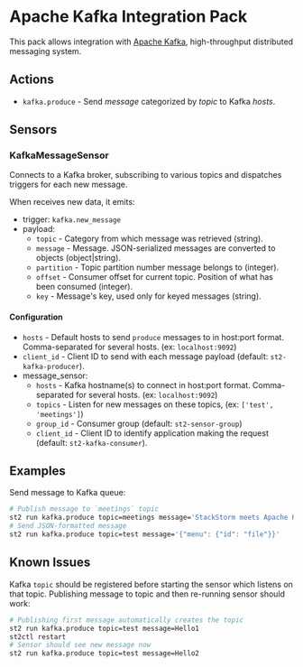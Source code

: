 # Apache Kafka Integration Pack
This pack allows integration with [Apache Kafka](http://kafka.apache.org/), high-throughput distributed messaging system.

## Actions
* `kafka.produce` - Send *message* categorized by *topic* to Kafka *hosts*.

## Sensors

### KafkaMessageSensor
Connects to a Kafka broker, subscribing to various topics and dispatches triggers for each new message.

When receives new data, it emits:
* trigger: `kafka.new_message`
* payload:
  * `topic` - Category from which message was retrieved (string).
  * `message` - Message. JSON-serialized messages are converted to objects (object|string).
  * `partition` - Topic partition number message belongs to (integer).
  * `offset` - Consumer offset for current topic. Position of what has been consumed (integer).
  * `key` - Message's key, used only for keyed messages (string).

#### Configuration
* `hosts` - Default hosts to send `produce` messages to in host:port format.
            Comma-separated for several hosts. (ex: `localhost:9092`)
* `client_id` - Client ID to send with each message payload (default: `st2-kafka-producer`).
* message_sensor:
  * `hosts` - Kafka hostname(s) to connect in host:port format. Comma-separated for several hosts. (ex: `localhost:9092`)
  * `topics` - Listen for new messages on these topics, (ex: `['test', 'meetings']`)
  * `group_id` - Consumer group (default: `st2-sensor-group`)
  * `client_id` - Client ID to identify application making the request (default: `st2-kafka-consumer`).

## Examples
Send message to Kafka queue:
```sh
# Publish message to `meetings` topic
st2 run kafka.produce topic=meetings message='StackStorm meets Apache Kafka'
# Send JSON-formatted message
st2 run kafka.produce topic=test message='{"menu": {"id": "file"}}'
```

## Known Issues
Kafka `topic` should be registered before starting the sensor which listens on that topic.
Publishing message to topic and then re-running sensor should work:
```sh
# Publishing first message automatically creates the topic
st2 run kafka.produce topic=test message=Hello1
st2ctl restart
# Sensor should see new message now
st2 run kafka.produce topic=test message=Hello2
```
